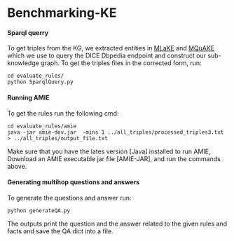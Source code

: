# Benchmarking-KE

#### Sparql querry
To get triples from the KG, we extracted entities in [MLaKE](https://github.com/Hi-archers/MLaKE/blob/main/dataset/single_hop/en_qa.json) and [MQuAKE](https://github.com/princeton-nlp/MQuAKE) which we use to query the DICE Dbpedia endpoint and construct our sub-knowledge graph. To get the triples files in the corrected form, run:

```
cd evaluate_rules/
python SparqlQuery.py

```


#### Running AMIE
To get the rules run the following cmd:

```
cd evaluate_rules/amie
java -jar amie-dev.jar  -mins 1 ../all_triples/processed_triples3.txt > ../all_triples/output_file.txt

```
  
  Make sure that you have the lates version [Java] installed to run AMIE, Download an AMIE executable jar file [AMIE-JAR], and run the commands above.
  
  
  #### Generating multihop questions and answers
  To generate the questions and answer run:
  
  ```python generateQA.py```
  
 The outputs print the question and the answer related to the given rules and facts and save the QA dict into a file.
